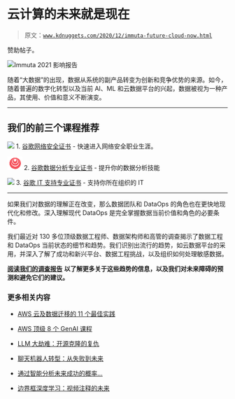 # 云计算的未来就是现在

> 原文：[`www.kdnuggets.com/2020/12/immuta-future-cloud-now.html`](https://www.kdnuggets.com/2020/12/immuta-future-cloud-now.html)

赞助帖子。

![Immuta 2021 影响报告](https://www.immuta.com/downloads/data-engineering-survey-report-2021/?utm_medium=Paid&utm_source=Paid-KDnuggets&utm_term=DB_KDnuggets&utm_campaign=WW-Awareness-Sponsored_Content-DB_KDnuggets-WP_Data_Engineering_Survey-Paid-KDnuggets)

随着“大数据”的出现，数据从系统的副产品转变为创新和竞争优势的来源。如今，随着普遍的数字化转型以及当前 AI、ML 和云数据平台的兴起，数据被视为一种产品，其使用、价值和意义不断演变。

* * *

## 我们的前三个课程推荐

![](img/0244c01ba9267c002ef39d4907e0b8fb.png) 1\. [谷歌网络安全证书](https://www.kdnuggets.com/google-cybersecurity) - 快速进入网络安全职业生涯。

![](img/e225c49c3c91745821c8c0368bf04711.png) 2\. [谷歌数据分析专业证书](https://www.kdnuggets.com/google-data-analytics) - 提升你的数据分析技能

![](img/0244c01ba9267c002ef39d4907e0b8fb.png) 3\. [谷歌 IT 支持专业证书](https://www.kdnuggets.com/google-itsupport) - 支持你所在组织的 IT

* * *

如果我们对数据的理解正在改变，那么数据团队和 DataOps 的角色也在更快地现代化和修改。深入理解现代 DataOps 是完全掌握数据当前价值和角色的必要条件。

我们最近对 130 多位顶级数据工程师、数据架构师和高管的调查揭示了数据工程和 DataOps 当前状态的细节和趋势。我们识别出流行的趋势，如云数据平台的采用，并深入了解了成功和新兴平台、数据工程挑战，以及组织如何处理敏感数据。

[**阅读我们的调查报告**](https://www.immuta.com/downloads/data-engineering-survey-report-2021/?utm_medium=Paid&utm_source=Paid-KDnuggets&utm_term=DB_KDnuggets&utm_campaign=WW-Awareness-Sponsored_Content-DB_KDnuggets-WP_Data_Engineering_Survey-Paid-KDnuggets) **以了解更多关于这些趋势的信息，以及我们对未来障碍的预测和避免它们的建议。**

### 更多相关内容

+   [AWS 云及数据迁移的 11 个最佳实践](https://www.kdnuggets.com/2023/04/11-best-practices-cloud-data-migration-aws-cloud.html)

+   [AWS 顶级 8 个 GenAI 课程](https://www.kdnuggets.com/top-8-genai-courses-for-aws-to-take-now)

+   [LLM 大劫难：开源克隆的复仇](https://www.kdnuggets.com/2023/05/llm-apocalypse-revenge-open-source-clones.html)

+   [聊天机器人转型：从失败到未来](https://www.kdnuggets.com/2021/12/chatbot-transformation-failure-future.html)

+   [通过智能分析未来成功的概率…](https://www.kdnuggets.com/2022/02/analyzing-probability-future-success-intelligence-node-attributes-evolution-model.html)

+   [边界框深度学习：视频注释的未来](https://www.kdnuggets.com/2022/07/bounding-box-deep-learning-future-video-annotation.html)
